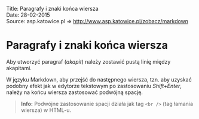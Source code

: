 Title: 		Paragrafy i znaki końca wiersza  
Date: 		28-02-2015  
Source:     asp.katowice.pl => http://www.asp.katowice.pl/zobacz/markdown   

# Paragrafy i znaki końca wiersza

Aby utworzyć paragraf (*akapit*) należy zostawić pustą linię między akapitami.

W języku Markdown, aby przejść do następnego wiersza, tzn. 
aby uzyskać podobny efekt jak w edytorze tekstowym po zastosowaniu *Shift+Enter*, 
należy na końcu wiersza zastosować podwójną spację. 

> **Info:** Podwójne zastosowanie spacji działa jak tag `<br />` (tag łamania wiersza) w HTML-u.

